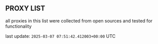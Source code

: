 ## PROXY LIST

all proxies in this list were collected from open sources and tested for functionality

last update: `2025-03-07 07:51:42.412003+00:00` UTC